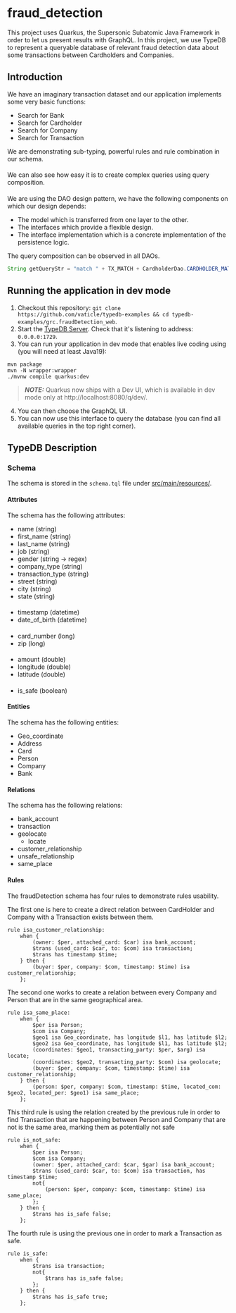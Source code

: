 # fraud_detection

This project uses Quarkus, the Supersonic Subatomic Java Framework in order to let us present results with GraphQL.
In this project, we use TypeDB to represent a queryable database of relevant fraud detection data about some transactions between Cardholders and Companies.

## Introduction

We have an imaginary transaction dataset and our application implements some very basic functions:

- Search for Bank
- Search for Cardholder
- Search for Company
- Search for Transaction 

We are demonstrating sub-typing, powerful rules and rule combination in our schema. 
####
We can also see how easy it is to create complex queries using query composition.
####
We are using the DAO design pattern, we have the following components on which our design depends:

- The model which is transferred from one layer to the other.
- The interfaces which provide a flexible design.
- The interface implementation which is a concrete implementation of the persistence logic.

The query composition can be observed in all DAOs.
```java
String getQueryStr = "match " + TX_MATCH + CardholderDao.CARDHOLDER_MATCH + BankDao.BANK_MATCH + MerchantDao.MERCHANT_MATCH;
```

## Running the application in dev mode

1. Checkout this repository: `git clone https://github.com/vaticle/typedb-examples && cd typedb-examples/grc.fraudDetection_web`.
2. Start the [TypeDB Server](http://docs.vaticle.com/docs/running-typedb/install-and-run#start-the-typedb-server). Check that it's listening to address: `0.0.0.0:1729`.
4. You can run your application in dev mode that enables live coding using (you will need at least Java19):
```shell script
mvn package
mvn -N wrapper:wrapper 
./mvnw compile quarkus:dev
```
> **_NOTE:_**  Quarkus now ships with a Dev UI, which is available in dev mode only
> at http://localhost:8080/q/dev/.

4. You can then choose the GraphQL UI.
5. You can now use this interface to query the database (you can find all available queries in the top right corner).

## TypeDB Description

### Schema

The schema is stored in the `schema.tql` file under [src/main/resources/](src/main/resources/schema.tql).

#### Attributes

The schema has the following attributes:

- name (string)
- first_name (string)
- last_name (string) 
- job (string) 
- gender (string -> regex) 
- company_type (string) 
- transaction_type (string) 
- street (string) 
- city (string) 
- state (string) 
####
- timestamp (datetime) 
- date_of_birth (datetime) 
####
- card_number (long)  
- zip (long)
####
- amount (double)
- longitude (double)
- latitude (double)
####
- is_safe (boolean)

#### Entities

The schema has the following entities:

- Geo_coordinate
- Address
- Card
- Person
- Company
- Bank

#### Relations

The schema has the following relations:

- bank_account
- transaction
- geolocate
  - locate
- customer_relationship
- unsafe_relationship
- same_place

#### Rules

The fraudDetection schema has four rules to demonstrate rules usability.

The first one is here to create a direct relation between CardHolder and Company with a Transaction exists between them.
```
rule isa_customer_relationship:
    when {
        (owner: $per, attached_card: $car) isa bank_account;
        $trans (used_card: $car, to: $com) isa transaction;
        $trans has timestamp $time;
    } then {
        (buyer: $per, company: $com, timestamp: $time) isa customer_relationship;
    };
```

The second one works to create a relation between every Company and Person that are in the same geographical area.

```
rule isa_same_place:
    when {
        $per isa Person;
        $com isa Company;
        $geo1 isa Geo_coordinate, has longitude $l1, has latitude $l2;
        $geo2 isa Geo_coordinate, has longitude $l1, has latitude $l2;
        (coordinates: $geo1, transacting_party: $per, $arg) isa locate;
        (coordinates: $geo2, transacting_party: $com) isa geolocate;
        (buyer: $per, company: $com, timestamp: $time) isa customer_relationship;
    } then {
        (person: $per, company: $com, timestamp: $time, located_com: $geo2, located_per: $geo1) isa same_place;
    };
```


This third rule is using the relation created by the previous rule in order to find Transaction that are happening between
Person and Company that are not is the same area, marking them as potentially not safe
```
rule is_not_safe:
    when {
        $per isa Person;
        $com isa Company;
        (owner: $per, attached_card: $car, $gar) isa bank_account;
        $trans (used_card: $car, to: $com) isa transaction, has timestamp $time;
        not{
            (person: $per, company: $com, timestamp: $time) isa same_place;
        };
    } then {
        $trans has is_safe false;
    };
```

The fourth rule is using the previous one in order to mark a Transaction as safe. 
``` 
rule is_safe:
    when {
        $trans isa transaction;
        not{
            $trans has is_safe false;
        };
    } then {
        $trans has is_safe true;
    };
``` 